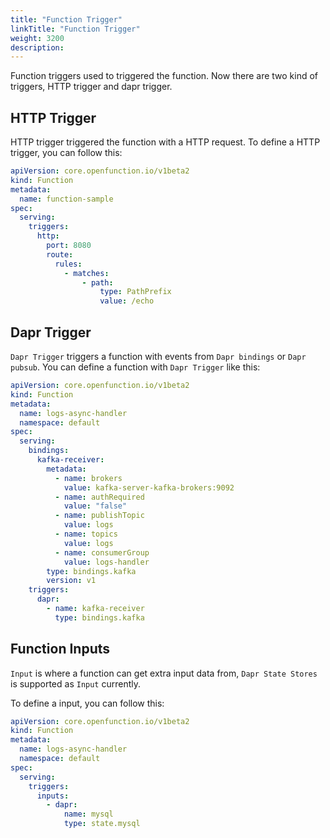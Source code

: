 ```yaml
---
title: "Function Trigger"
linkTitle: "Function Trigger"
weight: 3200
description: 
---
```

Function triggers used to triggered the function. Now there are two kind of triggers, HTTP trigger and dapr trigger.

## HTTP Trigger

HTTP trigger triggered the function with a HTTP request. To define a HTTP trigger, you can follow this:

```yaml
apiVersion: core.openfunction.io/v1beta2
kind: Function
metadata:
  name: function-sample
spec:
  serving:
    triggers:
      http:
        port: 8080
        route:
          rules:
            - matches:
                - path:
                    type: PathPrefix
                    value: /echo
```

## Dapr Trigger

`Dapr Trigger` triggers a function with events from `Dapr bindings` or `Dapr pubsub`. You can define a function with `Dapr Trigger` like this:


```yaml
apiVersion: core.openfunction.io/v1beta2
kind: Function
metadata:
  name: logs-async-handler
  namespace: default
spec:
  serving:
    bindings:
      kafka-receiver:
        metadata:
          - name: brokers
            value: kafka-server-kafka-brokers:9092
          - name: authRequired
            value: "false"
          - name: publishTopic
            value: logs
          - name: topics
            value: logs
          - name: consumerGroup
            value: logs-handler
        type: bindings.kafka
        version: v1
    triggers:
      dapr:
        - name: kafka-receiver
          type: bindings.kafka
```

## Function Inputs

`Input` is where a function can get extra input data from, `Dapr State Stores` is supported as `Input` currently.

To define a input, you can follow this:

```yaml
apiVersion: core.openfunction.io/v1beta2
kind: Function
metadata:
  name: logs-async-handler
  namespace: default
spec:
  serving:
    triggers:
      inputs:
        - dapr:
            name: mysql
            type: state.mysql
```